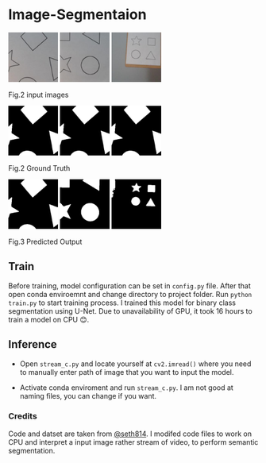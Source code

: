 # Image-Segmentaion
<img src="./test/1.jpg" height="100" width="100"> <img src="./test/2.jpg" height="100" width="100"> <img src="./test/3.jpg" height="100" width="100">
<figcaption>Fig.2 input images</figcaption>


<img src="./mask/1.png" height="100" width="100"> <img src="./mask/1.png" height="100" width="100"> <img src="./mask/1.png" height="100" width="100">
<figcaption>Fig.2 Ground Truth</figcaption>

<img src="./pred/1.png" height="100" width="100"> <img src="./pred/2.png" height="100" width="100"> <img src="./pred/3.png" height="100" width="100">
<figcaption>Fig.3 Predicted Output</figcaption>


## Train
Before training, model configuration  can be set in `config.py` file. After that open conda enviroemnt and change directory to project folder. Run `python train.py` to start training process. I trained this model for binary class segmentation using U-Net. Due to unavailability of GPU, it took 16 hours to train a model on CPU :blush:.

## Inference
* Open `stream_c.py` and locate yourself at `cv2.imread()` where you need to manually enter path of image that you want to input the model.

* Activate conda enviroment and run `stream_c.py`. I am not good at naming files, you can change if you want.


### Credits
Code and datset are taken from [@seth814](https://github.com/seth814). I modifed code files to work on CPU and interpret a input image rather stream of video, to perform semantic segmentation.
